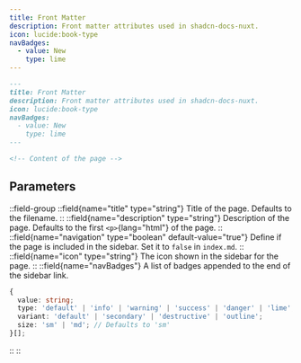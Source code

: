 ```yaml
---
title: Front Matter
description: Front matter attributes used in shadcn-docs-nuxt.
icon: lucide:book-type
navBadges:
  - value: New
    type: lime
---
```


```md
---
title: Front Matter
description: Front matter attributes used in shadcn-docs-nuxt.
icon: lucide:book-type
navBadges:
  - value: New
    type: lime
---

<!-- Content of the page -->
```

## Parameters

::field-group
  ::field{name="title" type="string"}
  Title of the page. Defaults to the filename.
  ::
  ::field{name="description" type="string"}
  Description of the page. Defaults to the first `<p>`{lang="html"} of the page.
  ::
  ::field{name="navigation" type="boolean" default-value="true"}
  Define if the page is included in the sidebar. Set it to `false` in `index.md`.
  ::
  ::field{name="icon" type="string"}
  The icon shown in the sidebar for the page.
  ::
  ::field{name="navBadges"}
  A list of badges appended to the end of the sidebar link.

  ```ts [type]
  {
    value: string;
    type: 'default' | 'info' | 'warning' | 'success' | 'danger' | 'lime';
    variant: 'default' | 'secondary' | 'destructive' | 'outline';
    size: 'sm' | 'md'; // Defaults to 'sm'
  }[];
  ```
  ::
::
